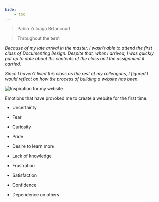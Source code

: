 ```yaml
---
hide:
    - toc
---
```




> Pablo Zuloaga Betancourt

> Throughout the term

_Because of my late arrival in the master, I wasn't able to attend the first class of Documenting Design. Despite that, when I arrived, I was quickly put up to date about the contents of the class and the assignment it carried._

_Since I haven't lived this class as the rest of my colleagues, I figured I would reflect on how the process of building a website has been._ 

![Inspiration for my website](../images/WebsiteGoal.gif)

Emotions that have provoked me to create a website for the first time:

- Uncertainty

- Fear

- Curiosity

- Pride

- Desire to learn more

- Lack of knowledge

- Frustration

- Satisfaction

- Confidence 

- Dependence on others 